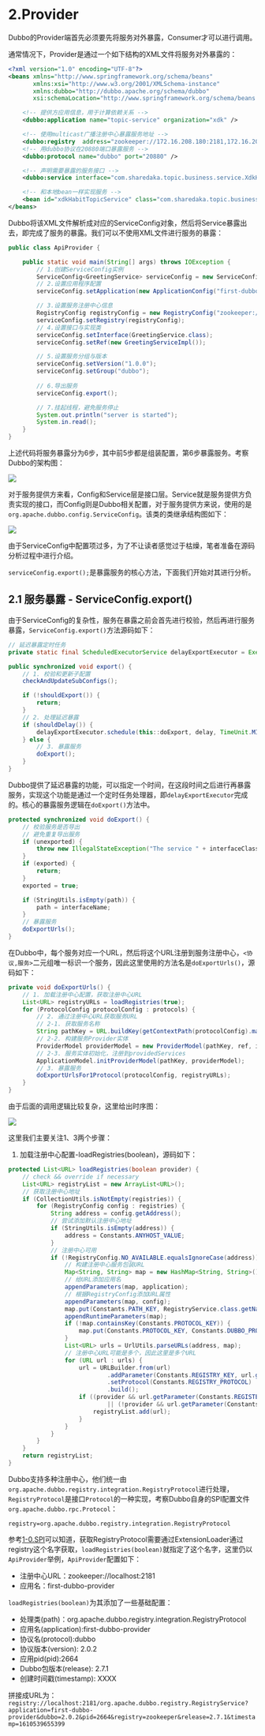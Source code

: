 # 2.Provider

Dubbo的Provider端首先必须要先将服务对外暴露，Consumer才可以进行调用。

通常情况下，Provider是通过一个如下结构的XML文件将服务对外暴露的：

```xml
<?xml version="1.0" encoding="UTF-8"?>
<beans xmlns="http://www.springframework.org/schema/beans"
       xmlns:xsi="http://www.w3.org/2001/XMLSchema-instance"
       xmlns:dubbo="http://dubbo.apache.org/schema/dubbo"
       xsi:schemaLocation="http://www.springframework.org/schema/beans        http://www.springframework.org/schema/beans/spring-beans-4.3.xsd        http://dubbo.apache.org/schema/dubbo        http://dubbo.apache.org/schema/dubbo/dubbo.xsd">

    <!-- 提供方应用信息，用于计算依赖关系 -->
    <dubbo:application name="topic-service" organization="xdk" />

    <!-- 使用multicast广播注册中心暴露服务地址 -->
    <dubbo:registry  address="zookeeper://172.16.208.180:2181,172.16.208.181:2181,172.16.208.182:2181" />
    <!-- 用dubbo协议在20880端口暴露服务 -->
    <dubbo:protocol name="dubbo" port="20880" />

    <!-- 声明需要暴露的服务接口 -->
    <dubbo:service interface="com.sharedaka.topic.business.service.XdkHabitTopicService" ref="xdkHabitTopicService" group="PROD" validation="true" version="1.0.0" />

    <!-- 和本地bean一样实现服务 -->
    <bean id="xdkHabitTopicService" class="com.sharedaka.topic.business.service.impl.XdkHabitTopicServiceImpl" />
</beans>
```

Dubbo将该XML文件解析成对应的ServiceConfig对象，然后将Service暴露出去，即完成了服务的暴露。我们可以不使用XML文件进行服务的暴露：

```java
public class ApiProvider {

	public static void main(String[] args) throws IOException {
		// 1.创建ServiceConfig实例
		ServiceConfig<GreetingService> serviceConfig = new ServiceConfig<GreetingService>();
		// 2.设置应用程序配置
		serviceConfig.setApplication(new ApplicationConfig("first-dubbo-provider"));

		// 3.设置服务注册中心信息
		RegistryConfig registryConfig = new RegistryConfig("zookeeper://localhost:2181");
		serviceConfig.setRegistry(registryConfig);
		// 4.设置接口与实现类
		serviceConfig.setInterface(GreetingService.class);
		serviceConfig.setRef(new GreetingServiceImpl());

		// 5.设置服务分组与版本 
		serviceConfig.setVersion("1.0.0");
		serviceConfig.setGroup("dubbo");
		
		// 6.导出服务
		serviceConfig.export();

		// 7.挂起线程，避免服务停止
		System.out.println("server is started");
		System.in.read();
	}
}
```

上述代码将服务暴露分为6步，其中前5步都是组装配置，第6步暴露服务。考察Dubbo的架构图：

![](./dubbo-framework.jpg)

对于服务提供方来看，Config和Service层是接口层。Service就是服务提供方负责实现的接口，而Config则是Dubbo相关配置，对于服务提供方来说，使用的是`org.apache.dubbo.config.ServiceConfig`。该类的类继承结构图如下：

![](./ServiceConfig.png)

由于ServiceConfig中配置项过多，为了不让读者感觉过于枯燥，笔者准备在源码分析过程中进行介绍。

`serviceConfig.export();`是暴露服务的核心方法，下面我们开始对其进行分析。

## 2.1 服务暴露 - ServiceConfig.export()

由于ServiceConfig的复杂性，服务在暴露之前会首先进行校验，然后再进行服务暴露，`ServiceConfig.export()`方法源码如下：

```java
// 延迟暴露定时任务
private static final ScheduledExecutorService delayExportExecutor = Executors.newSingleThreadScheduledExecutor(new NamedThreadFactory("DubboServiceDelayExporter", true));

public synchronized void export() {
    // 1. 校验和更新子配置
    checkAndUpdateSubConfigs();

    if (!shouldExport()) {
        return;
    }
    // 2. 处理延迟暴露
    if (shouldDelay()) {
        delayExportExecutor.schedule(this::doExport, delay, TimeUnit.MILLISECONDS);
    } else {
        // 3. 暴露服务
        doExport();
    }
}
```

Dubbo提供了延迟暴露的功能，可以指定一个时间，在这段时间之后进行再暴露服务，实现这个功能是通过一个定时任务处理器，即`delayExportExecutor`完成的。核心的暴露服务逻辑在`doExport()`方法中。

```java
protected synchronized void doExport() {
    // 校验服务是否导出
    // 避免重复导出服务
    if (unexported) {
        throw new IllegalStateException("The service " + interfaceClass.getName() + " has already unexported!");
    }
    if (exported) {
        return;
    }
    exported = true;

    if (StringUtils.isEmpty(path)) {
        path = interfaceName;
    }
    // 暴露服务
    doExportUrls();
}
```

在Dubbo中，每个服务对应一个URL，然后将这个URL注册到服务注册中心，`<协议,服务>`二元组唯一标识一个服务，因此这里使用的方法名是`doExportUrls()`，源码如下：

```java
private void doExportUrls() {
    // 1. 加载注册中心配置，获取注册中心URL
    List<URL> registryURLs = loadRegistries(true);
    for (ProtocolConfig protocolConfig : protocols) {
        // 2. 通过注册中心URL获取服务URL
        // 2-1. 获取服务名称
        String pathKey = URL.buildKey(getContextPath(protocolConfig).map(p -> p + "/" + path).orElse(path), group, version);
        // 2-2. 构建服务Provider实体
        ProviderModel providerModel = new ProviderModel(pathKey, ref, interfaceClass);
        // 2-3. 服务实体初始化，注册到providedServices
        ApplicationModel.initProviderModel(pathKey, providerModel);
        // 3. 暴露服务
        doExportUrlsFor1Protocol(protocolConfig, registryURLs);
    }
}
```

由于后面的调用逻辑比较复杂，这里给出时序图：

![](uml1.png)

这里我们主要关注1、3两个步骤：

1. 加载注册中心配置-loadRegistries(boolean)，源码如下：

```java
protected List<URL> loadRegistries(boolean provider) {
    // check && override if necessary
    List<URL> registryList = new ArrayList<URL>();
    // 获取注册中心地址
    if (CollectionUtils.isNotEmpty(registries)) {
        for (RegistryConfig config : registries) {
            String address = config.getAddress();
            // 尝试添加默认注册中心地址
            if (StringUtils.isEmpty(address)) {
                address = Constants.ANYHOST_VALUE;
            }
            // 注册中心可用
            if (!RegistryConfig.NO_AVAILABLE.equalsIgnoreCase(address)) {
                // 构建注册中心服务包装URL
                Map<String, String> map = new HashMap<String, String>();
                // 给URL添加应用名
                appendParameters(map, application);
                // 根据RegistryConfig添加URL属性
                appendParameters(map, config);
                map.put(Constants.PATH_KEY, RegistryService.class.getName());
                appendRuntimeParameters(map);
                if (!map.containsKey(Constants.PROTOCOL_KEY)) {
                    map.put(Constants.PROTOCOL_KEY, Constants.DUBBO_PROTOCOL);
                }
                List<URL> urls = UrlUtils.parseURLs(address, map);
                // 注册中心URL可能是多个，因此这里是多个URL
                for (URL url : urls) {
                    url = URLBuilder.from(url)
                            .addParameter(Constants.REGISTRY_KEY, url.getProtocol())
                            .setProtocol(Constants.REGISTRY_PROTOCOL)
                            .build();
                    if ((provider && url.getParameter(Constants.REGISTER_KEY, true))
                            || (!provider && url.getParameter(Constants.SUBSCRIBE_KEY, true))) {
                        registryList.add(url);
                    }
                }
            }
        }
    }
    return registryList;
}
```

Dubbo支持多种注册中心，他们统一由`org.apache.dubbo.registry.integration.RegistryProtocol`进行处理，`RegistryProtocol`是接口`Protocol`的一种实现，考察Dubbo自身的SPI配置文件`org.apache.dubbo.rpc.Protocol`：

```
registry=org.apache.dubbo.registry.integration.RegistryProtocol
```

参考[1-0.SPI](./../1.SPI/1-0.SPI.md)可以知道，获取RegistryProtocol需要通过ExtensionLoader通过registry这个名字获取，`loadRegistries(boolean)`就指定了这个名字，这里仍以`ApiProvider`举例，`ApiProvider`配置如下：

- 注册中心URL：zookeeper://localhost:2181
- 应用名：first-dubbo-provider

`loadRegistries(boolean)`为其添加了一些基础配置：

- 处理类(path)：org.apache.dubbo.registry.integration.RegistryProtocol
- 应用名(application):first-dubbo-provider
- 协议名(protocol):dubbo
- 协议版本(version): 2.0.2
- 应用pid(pid):2664
- Dubbo包版本(release): 2.7.1
- 创建时间戳(timestamp): XXXX

拼接成URL为：`registry://localhost:2181/org.apache.dubbo.registry.RegistryService?application=first-dubbo-provider&dubbo=2.0.2&pid=2664&registry=zookeeper&release=2.7.1&timestamp=1610539655399`


